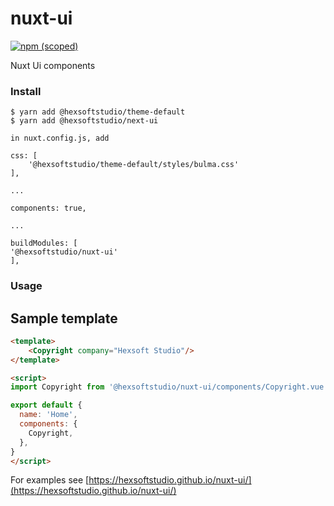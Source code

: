 # nuxt-ui

[![npm (scoped)](https://img.shields.io/npm/v/@hexsoftstudio/theme-default.svg)](https://github.com/hexsoftstudio/theme-default)

Nuxt Ui components

### Install ###
```
$ yarn add @hexsoftstudio/theme-default
$ yarn add @hexsoftstudio/next-ui
```

```
in nuxt.config.js, add

css: [
    '@hexsoftstudio/theme-default/styles/bulma.css'
],

...

components: true,

...

buildModules: [
'@hexsoftstudio/nuxt-ui'
],

```

### Usage ###

## Sample template

```html
<template>
    <Copyright company="Hexsoft Studio"/>
</template>

<script>
import Copyright from '@hexsoftstudio/nuxt-ui/components/Copyright.vue'

export default {
  name: 'Home',
  components: {
    Copyright,
  },
}
</script>
```

For examples see [https://hexsoftstudio.github.io/nuxt-ui/](https://hexsoftstudio.github.io/nuxt-ui/)

